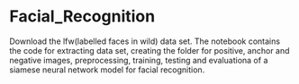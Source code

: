 # Facial_Recognition
Download the lfw(labelled faces in wild) data set.
The notebook contains the code for extracting data set, creating the folder for positive, anchor and negative images, preprocessing, training, testing and evaluationa of a siamese neural network model for facial recognition.
